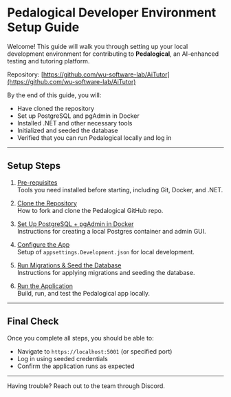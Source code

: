 # Pedalogical Developer Environment Setup Guide

Welcome! This guide will walk you through setting up your local development environment for contributing to **Pedalogical**, an AI-enhanced testing and tutoring platform.

Repository: [https://github.com/wu-software-lab/AiTutor](https://github.com/wu-software-lab/AiTutor)

By the end of this guide, you will:

- Have cloned the repository
- Set up PostgreSQL and pgAdmin in Docker
- Installed .NET and other necessary tools
- Initialized and seeded the database
- Verified that you can run Pedalogical locally and log in

---

## Setup Steps

1. [Pre-requisites](./prerequisites.md)  
   Tools you need installed before starting, including Git, Docker, and .NET.

2. [Clone the Repository](./clone-repo.md)  
   How to fork and clone the Pedalogical GitHub repo.

3. [Set Up PostgreSQL + pgAdmin in Docker](./postgres_pgadmin_docker.md)  
   Instructions for creating a local Postgres container and admin GUI.

4. [Configure the App](./configure-app.md)  
   Setup of `appsettings.Development.json` for local development.

5. [Run Migrations & Seed the Database](./run-migrations.md)  
   Instructions for applying migrations and seeding the database.

6. [Run the Application](./run-app.md)  
   Build, run, and test the Pedalogical app locally.

---

## Final Check

Once you complete all steps, you should be able to:

- Navigate to `https://localhost:5001` (or specified port)
- Log in using seeded credentials
- Confirm the application runs as expected

---

Having trouble? Reach out to the team through Discord.
